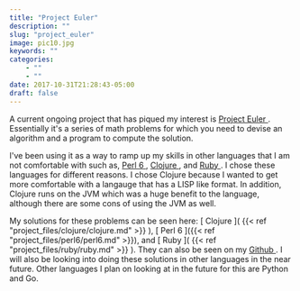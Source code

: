 ```yaml
---
title: "Project Euler"
description: ""
slug: "project_euler"
image: pic10.jpg
keywords: ""
categories: 
    - ""
    - ""
date: 2017-10-31T21:28:43-05:00
draft: false
---
```

A current ongoing project that has piqued my interest is [ Project Euler ]( https://projecteuler.net/ ). Essentially it's a series of math problems for which you need to devise an algorithm and a program to compute the solution. 

I've been using it as a way to ramp up my skills in other languages that I am not comfortable with such as, [ Perl 6 ]( https://perl6.org/ ), [ Clojure ]( https://clojure.org/ ), and [ Ruby ]( https://www.ruby-lang.org/en/ ). I chose these languages for different reasons. I chose Clojure because I wanted to get more comfortable with a langauge that has a LISP like format. In addition, Clojure runs on the JVM which was a huge benefit to the language, although there are some cons of using the JVM as well. 

My solutions for these problems can be seen here: [ Clojure ]( {{< ref "project_files/clojure/clojure.md" >}} ), [ Perl 6 ]({{< ref "project_files/perl6/perl6.md" >}}), and [ Ruby ]( {{< ref "project_files/ruby/ruby.md" >}} ). They can also be seen on my [ Github ]( https://github.com/gjvera/ ). I will also be looking into doing these solutions in other languages in the near future. Other languages I plan on looking at in the future for this are Python and Go.
